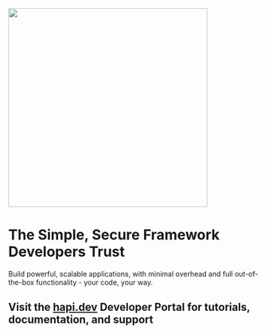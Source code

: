 <img src="https://raw.githubusercontent.com/hapijs/assets/master/images/hapi.png" width="400px" />

# The Simple, Secure Framework Developers Trust

Build powerful, scalable applications, with minimal overhead and full out-of-the-box functionality - your code, your way.

## Visit the [hapi.dev](https://hapi.dev) Developer Portal for tutorials, documentation, and support
